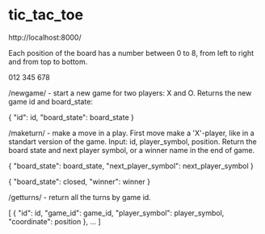 # tic_tac_toe

http://localhost:8000/

Each position of the board has a number between 0 to 8, from left to right and from top to bottom.

012
345
678

/newgame/ - start a new game for two players: X and O. Returns the new game id and board_state:

{
    "id": id,
    "board_state": board_state
}

/maketurn/ - make a move in a play. First move make a 'X'-player, like in a standart version of the game. Input: id, player_symbol, position. Return the board state and next player symbol, or a winner name in the end of game.

{
    "board_state": board_state, 
    "next_player_symbol": next_player_symbol
}

{
    "board_state": closed, 
    "winner": winner
}

/getturns/ - return all the turns by game id.

[
    {
        "id": id,
        "game_id": game_id,
        "player_symbol": player_symbol,
        "coordinate": position
    },
	...
]

